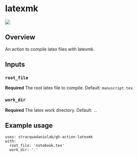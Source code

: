 # latexmk
![](https://img.shields.io/badge/current_version-v1.1-blue)

## Overview
An action to compile latex files with latexmk.

## Inputs

### `root_file`

**Required** The root latex file to compile. Default: `manuscript.tex`.

### `work_dir`

**Required** The latex work directory. Default: `.`.

## Example usage

``` 
uses: stracquadaniolab/gh-action-latexmk
with:
  root_file: 'notebook.tex'
  work_dir: '.'
```